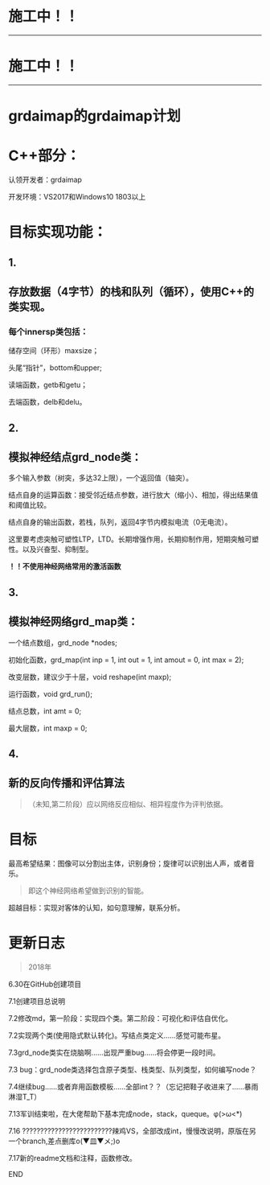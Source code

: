 # 施工中！！
__________________________

# 施工中！！
__________________________
# grdaimap的grdaimap计划


# **C++部分：**
认领开发者：grdaimap

开发环境：VS2017和Windows10 1803以上

# 目标实现功能：

## 1.
## **存放数据（4字节）的栈和队列（循环），使用C++的类实现。**

### 每个**innersp类**包括：
储存空间（环形）maxsize；

头尾“指针”，bottom和upper;

读端函数，getb和getu；

去端函数，delb和delu。

## 2.
## **模拟神经结点grd_node类：**

多个输入参数（树突，多达32上限），一个返回值（轴突）。

结点自身的运算函数：接受邻近结点参数，进行放大（缩小）、相加，得出结果值和阈值比较。

结点自身的输出函数，若栈，队列，返回4字节内模拟电流（0无电流）。

这里要考虑突触可塑性LTP，LTD。长期增强作用，长期抑制作用，短期突触可塑性。以及兴奋型、抑制型。

**！！不使用神经网络常用的激活函数**

## 3.
## **模拟神经网络grd_map类：**
一个结点数组，grd_node *nodes;

初始化函数，grd_map(int inp = 1, int out = 1, int amout = 0, int max = 2);

改变层数，建议少于十层，void reshape(int maxp);

运行函数，void grd_run();

结点总数，int amt = 0;

最大层数，int maxp = 0;





## 4.
## **新的反向传播和评估算法**
>（未知,第二阶段）应以网络反应相似、相异程度作为评判依据。


# 目标

最高希望结果：图像可以分割出主体，识别身份；旋律可以识别出人声，或者音乐。
>即这个神经网络希望做到识别的智能。

超越目标：实现对客体的认知，如句意理解，联系分析。

# 更新日志

>2018年

6.30在GitHub创建项目

7.1创建项目总说明

7.2修改md，第一阶段：实现四个类。第二阶段：可视化和评估自优化。

7.2实现两个类(使用隐式默认转化)。写结点类定义……感觉可能布星。

7.3grd_node类实在烧脑啊……出现严重bug……将会停更一段时间。

7.3 bug：grd_node类选择包含原子类型、栈类型、队列类型，如何编写node？

7.4继续bug……或者弃用函数模板……全部int？？（忘记把鞋子收进来了……暴雨淋湿T_T）

7.13军训结束啦，在大佬帮助下基本完成node，stack，queque。φ(>ω<*) 

7.16
?????????????????????????辣鸡VS，全部改成int，慢慢改说明，原版在另一个branch,差点删库o(▼皿▼メ;)o

7.17新的readme文档和注释，函数修改。































































































END

